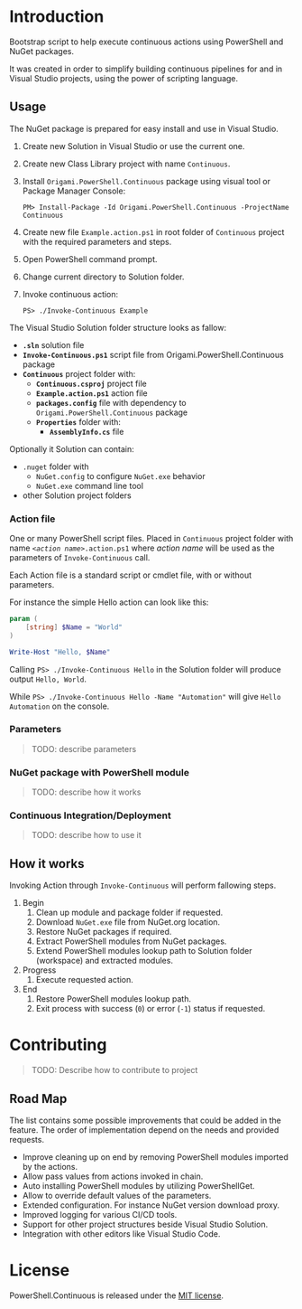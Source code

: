 # Introduction

Bootstrap script to help execute continuous actions using PowerShell and NuGet packages.

It was created in order to simplify building continuous pipelines for and in Visual Studio projects,
using the power of scripting language.


## Usage

The NuGet package is prepared for easy install and use in Visual Studio.

 1. Create new Solution in Visual Studio or use the current one.
 2. Create new Class Library project with name `Continuous`.
 3. Install `Origami.PowerShell.Continuous` package using visual tool or Package Manager Console:
	
    ```batch
	PM> Install-Package -Id Origami.PowerShell.Continuous -ProjectName Continuous
	```
  
 5. Create new file `Example.action.ps1` in root folder of `Continuous` project with the required parameters and steps.
 5. Open PowerShell command prompt.
 6. Change current directory to Solution folder.
 7. Invoke continuous action:
	
    ```batch
	PS> ./Invoke-Continuous Example
	```

The Visual Studio Solution folder structure looks as fallow:
 
  - __`.sln`__ solution file
  - __`Invoke-Continuous.ps1`__ script file from Origami.PowerShell.Continuous package
  - __`Continuous`__ project folder with:
    - __`Continuous.csproj`__ project file
    - __`Example.action.ps1`__ action file 
    - __`packages.config`__ file with dependency to `Origami.PowerShell.Continuous` package
    - __`Properties`__ folder with:
      - __`AssemblyInfo.cs`__ file

Optionally it Solution can contain:

  - `.nuget` folder with
      - `NuGet.config` to configure `NuGet.exe` behavior
      - `NuGet.exe` command line tool
  - other Solution project folders


### Action file

One or many PowerShell script files. Placed in `Continuous` project folder with name _`<action name>`_`.action.ps1` where _action name_ will be used as the parameters of `Invoke-Continuous` call.

Each Action file is a standard script or cmdlet file, with or without parameters.

For instance the simple Hello action can look like this:

```powershell
param (
    [string] $Name = "World"
)

Write-Host "Hello, $Name"
```

Calling `PS> ./Invoke-Continuous Hello` in the Solution folder will produce output `Hello, World`.

While `PS> ./Invoke-Continuous Hello -Name "Automation"` will give `Hello Automation` on the console.


### Parameters

> TODO: describe parameters

### NuGet package with PowerShell module

> TODO: describe how it works

### Continuous Integration/Deployment

> TODO: describe how to use it

## How it works

Invoking Action through `Invoke-Continuous` will perform fallowing steps.

 1. Begin
    1. Clean up module and package folder if requested.
    2. Download `NuGet.exe` file from NuGet.org location.
    3. Restore NuGet packages if required.
    4. Extract PowerShell modules from NuGet packages.
    5. Extend PowerShell modules lookup path to Solution folder (workspace) and extracted modules.
 2. Progress
    1. Execute requested action.
 3. End
    1. Restore PowerShell modules lookup path.
    2. Exit process with success (`0`) or error (`-1`) status if requested.

# Contributing 

> TODO: Describe how to contribute to project

## Road Map

The list contains some possible improvements that could be added in the feature. The order of implementation depend on the needs and provided requests.

 - Improve cleaning up on end by removing PowerShell modules imported by the actions.
 - Allow pass values from actions invoked in chain.
 - Auto installing PowerShell modules by utilizing PowerShellGet.
 - Allow to override default values of the parameters.
 - Extended configuration. For instance NuGet version download proxy.
 - Improved logging for various CI/CD tools.
 - Support for other project structures beside Visual Studio Solution.
 - Integration with other editors like Visual Studio Code. 

# License

PowerShell.Continuous is released under the [MIT license](http://www.opensource.org/licenses/MIT).